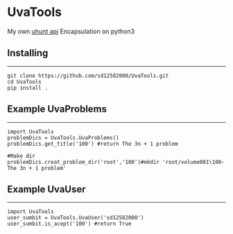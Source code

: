UvaTools
======
My own [uhunt api](http://uhunt.felix-halim.net/api) Encapsulation on python3
## Installing
---
```
git clone https://github.com/sd12582000/UvaTools.git  
cd UvaTools 
pip install .
```
## Example UvaProblems
---
```
import UvaTools
problemDics = UvaTools.UvaProblems()
problemDics.get_title('100') #return The 3n + 1 problem

#Make dir  
problemDics.creat_problem_dir('root','100')#mkdir 'root/volume001\100-The 3n + 1 problem'
```
## Example UvaUser
---
```
import UvaTools
user_sumbit = UvaTools.UvaUser('sd12582000')
user_sumbit.is_acept('100') #return True
```
